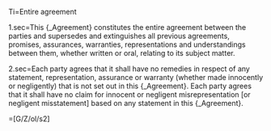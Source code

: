 Ti=Entire agreement

1.sec=This {_Agreement} constitutes the entire agreement between the parties and supersedes and extinguishes all previous agreements, promises, assurances, warranties, representations and understandings between them, whether written or oral, relating to its subject matter.

2.sec=Each party agrees that it shall have no remedies in respect of any statement, representation, assurance or warranty (whether made innocently or negligently) that is not set out in this {_Agreement}. Each party agrees that it shall have no claim for innocent or negligent misrepresentation [or negligent misstatement] based on any statement in this {_Agreement}.

=[G/Z/ol/s2]

